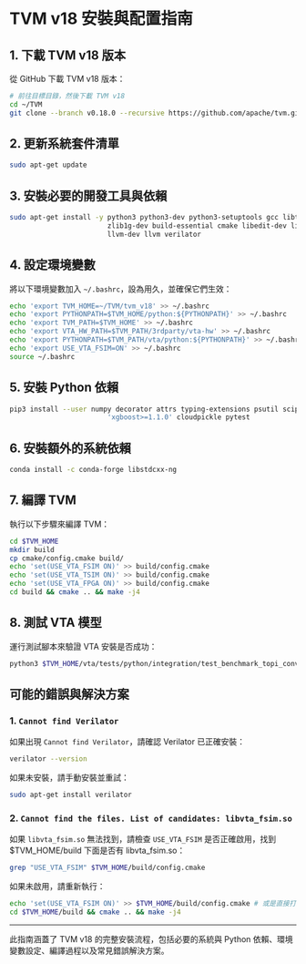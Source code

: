 # TVM v18 安裝與配置指南

## 1. 下載 TVM v18 版本

從 GitHub 下載 TVM v18 版本：
```sh
# 前往目標目錄，然後下載 TVM v18
cd ~/TVM
git clone --branch v0.18.0 --recursive https://github.com/apache/tvm.git tvm_v18
```

## 2. 更新系統套件清單
```sh
sudo apt-get update
```

## 3. 安裝必要的開發工具與依賴
```sh
sudo apt-get install -y python3 python3-dev python3-setuptools gcc libtinfo-dev \
                        zlib1g-dev build-essential cmake libedit-dev libxml2-dev \
                        llvm-dev llvm verilator
```

## 4. 設定環境變數

將以下環境變數加入 `~/.bashrc`，設為用久，並確保它們生效：
```sh
echo 'export TVM_HOME=~/TVM/tvm_v18' >> ~/.bashrc
echo 'export PYTHONPATH=$TVM_HOME/python:${PYTHONPATH}' >> ~/.bashrc
echo 'export TVM_PATH=$TVM_HOME' >> ~/.bashrc
echo 'export VTA_HW_PATH=$TVM_PATH/3rdparty/vta-hw' >> ~/.bashrc
echo 'export PYTHONPATH=$TVM_PATH/vta/python:${PYTHONPATH}' >> ~/.bashrc
echo 'export USE_VTA_FSIM=ON' >> ~/.bashrc
source ~/.bashrc
```

## 5. 安裝 Python 依賴
```sh
pip3 install --user numpy decorator attrs typing-extensions psutil scipy tornado \
                        'xgboost>=1.1.0' cloudpickle pytest
```

## 6. 安裝額外的系統依賴
```sh
conda install -c conda-forge libstdcxx-ng 
```

## 7. 編譯 TVM

執行以下步驟來編譯 TVM：
```sh
cd $TVM_HOME
mkdir build
cp cmake/config.cmake build/
echo 'set(USE_VTA_FSIM ON)' >> build/config.cmake
echo 'set(USE_VTA_TSIM ON)' >> build/config.cmake
echo 'set(USE_VTA_FPGA ON)' >> build/config.cmake
cd build && cmake .. && make -j4
```

## 8. 測試 VTA 模型

運行測試腳本來驗證 VTA 安裝是否成功：
```sh
python3 $TVM_HOME/vta/tests/python/integration/test_benchmark_topi_conv2d.py
```

## 可能的錯誤與解決方案

### 1. `Cannot find Verilator`
如果出現 `Cannot find Verilator`，請確認 Verilator 已正確安裝：
```sh
verilator --version
```
如果未安裝，請手動安裝並重試：
```sh
sudo apt-get install verilator
```

### 2. `Cannot find the files. List of candidates: libvta_fsim.so`
如果 `libvta_fsim.so` 無法找到，請檢查 `USE_VTA_FSIM` 是否正確啟用，找到 $TVM_HOME/build 下面是否有 libvta_fsim.so：
```sh
grep "USE_VTA_FSIM" $TVM_HOME/build/config.cmake
```
如果未啟用，請重新執行：
```sh
echo 'set(USE_VTA_FSIM ON)' >> $TVM_HOME/build/config.cmake # 或是直接打開 config.cmake 修改
cd $TVM_HOME/build && cmake .. && make -j4
```

---
此指南涵蓋了 TVM v18 的完整安裝流程，包括必要的系統與 Python 依賴、環境變數設定、編譯過程以及常見錯誤解決方案。
